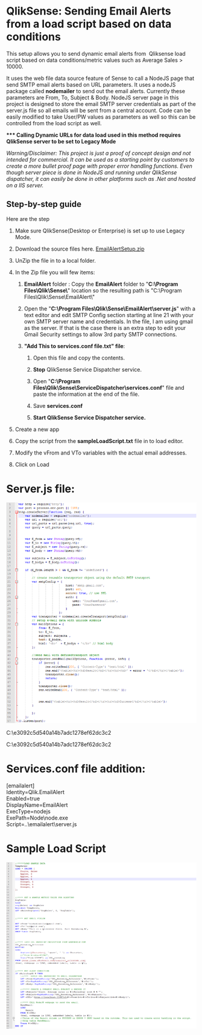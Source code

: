 QlikSense: Sending Email Alerts from a load script based on data conditions
===========================================================================

This setup allows you to send dynamic email alerts from  Qliksense load script
based on data conditions/metric values such as Average Sales \> 10000.

It uses the web file data source feature of Sense to call a NodeJS page that
send SMTP email alerts based on URL parameters. It uses a nodeJS package called
**nodemailer** to send out the email alerts. Currently these parameters are
From, To, Subject & Body. NodeJS server page in this project is designed to
store the email SMTP server credentials as part of the server.js file so all
emails will be sent from a central account. Code can be easily modified to take
User/PW values as parameters as well so this can be controlled from the load
script as well.

**\*\*\* Calling Dynamic URLs for data load used in this method requires
QlikSense server to be set to Legacy Mode**

*Warning/Disclaimer: This project is just a proof of concept design and not
intended for commercial. It can be used as a starting point by customers to
create a more bullet proof page with proper error handling functions. Even
though server piece is done in NodeJS and running under QlikSense dispatcher, it
can easily be done in other platforms such as .Net and hosted on a IIS server.*

Step-by-step guide
------------------

Here are the step

1.  Make sure QlikSense(Desktop or Enterprise) is set up to use Legacy Mode.

2.  Download the source files
    here. [EmailAlertSetup.zip](/download/attachments/69703307/EmailAlertSetup.zip?version=6&modificationDate=1478728956893&api=v2)

3.  UnZip the file in to a local folder.

4.  In the Zip file you will few items:

    1.  **EmailAlert** folder : Copy the **EmailAlert** folder to "**C:\\Program
        Files\\Qlik\\Sense\\**" location so the resulting path is "C:\\Program
        Files\\Qlik\\Sense\\EmailAlert\\"

    2.  Open the "**C:\\Program Files\\Qlik\\Sense\\EmailAlert\\server.js**"
        with a text editor and edit SMTP Config section starting at line 21 with
        your own SMTP server name and credentials. In the file, I am using gmail
        as the server. If that is the case there is an extra step to edit your
        Gmail Security settings to allow 3rd party SMTP connections.

    3.  **"Add This to services.conf file.txt" file**:  

        1.  Open this file and copy the contents.

        2.  **Stop** QlikSense Service Dispatcher service.

        3.  Open "**C:\\Program
            Files\\Qlik\\Sense\\ServiceDispatcher\\services.conf**" file and
            paste the information at the end of the file.

        4.  Save **services.conf**

        5.  **Start **QlikSense Service Dispatcher service**.**

5.  Create a new app

6.  Copy the script from the **sampleLoadScript.txt** file in to load editor.

7.  Modify the vFrom and VTo variables with the actual email addresses.

8.  Click on Load 

Server.js file:
===============

![C:\\e3092c5d540a14b7adc1278ef62dc3c2](media/230713eb67e1b43acb607fe6e0c27ed1.png)

C:\\e3092c5d540a14b7adc1278ef62dc3c2

C:\\e3092c5d540a14b7adc1278ef62dc3c2

Services.conf file addition:
============================

[emailalert]  
Identity=Qlik.EmailAlert  
Enabled=true  
DisplayName=EmailAlert  
ExecType=nodejs  
ExePath=Node\\node.exe  
Script=..\\emailalert\\server.js

Sample Load Script
==================

![](media/02e0f364d3a5afcdc9d8031447f653b0.png)
